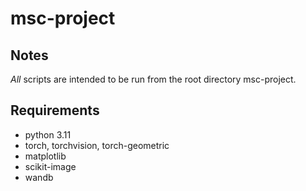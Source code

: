 # msc-project

## Notes

*All* scripts are intended to be run from the root directory msc-project.

## Requirements

* python 3.11
* torch, torchvision, torch-geometric
* matplotlib
* scikit-image
* wandb
<!-- * datasets, transformers==4.40.2 -->